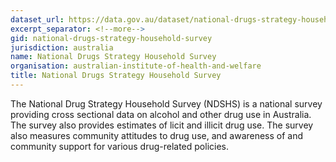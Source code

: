 ```yaml
---
dataset_url: https://data.gov.au/dataset/national-drugs-strategy-household-survey
excerpt_separator: <!--more-->
gid: national-drugs-strategy-household-survey
jurisdiction: australia
name: National Drugs Strategy Household Survey
organisation: australian-institute-of-health-and-welfare
title: National Drugs Strategy Household Survey
---
```


The National Drug Strategy Household Survey (NDSHS) is a national survey providing cross sectional data on alcohol and other drug use in Australia. The survey also provides estimates of licit and illicit drug use. The survey also measures community attitudes to drug use, and awareness of and community support for various drug-related policies.